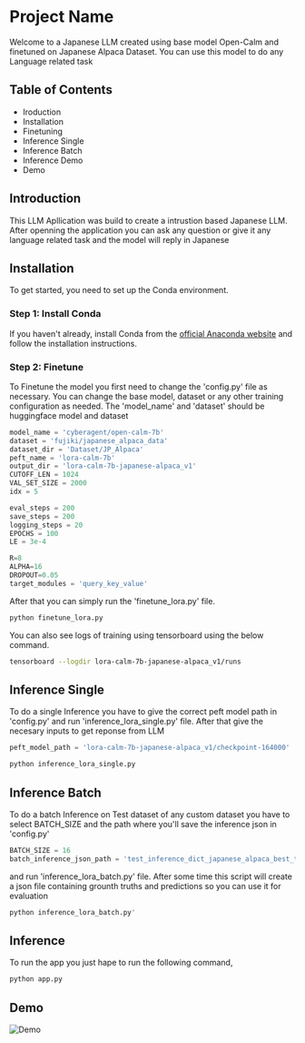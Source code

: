 # Project Name

Welcome to a Japanese LLM created using base model Open-Calm and finetuned on Japanese Alpaca Dataset. You can use this model to do any Language related task
## Table of Contents

- Iroduction
- Installation
- Finetuning
- Inference Single
- Inference Batch
- Inference Demo
- Demo

## Introduction

This LLM Apllication was build to create a intrustion based Japanese LLM. After openning the application you can ask any question or give it any language related task and the model will reply in Japanese


## Installation

To get started, you need to set up the Conda environment.

### Step 1: Install Conda

If you haven't already, install Conda from the [official Anaconda website](https://www.anaconda.com/products/distribution) and follow the installation instructions.

### Step 2: Finetune

To Finetune the model you first need to change the 'config.py' file as necessary. You can change the base model, dataset or any other training configuration as needed. The 'model_name' and 'dataset' should be huggingface model and dataset

```python
model_name = 'cyberagent/open-calm-7b'
dataset = 'fujiki/japanese_alpaca_data'
dataset_dir = 'Dataset/JP_Alpaca'
peft_name = 'lora-calm-7b'
output_dir = 'lora-calm-7b-japanese-alpaca_v1'
CUTOFF_LEN = 1024 
VAL_SET_SIZE = 2000
idx = 5

eval_steps = 200
save_steps = 200
logging_steps = 20
EPOCHS = 100
LE = 3e-4

R=8
ALPHA=16
DROPOUT=0.05
target_modules = 'query_key_value'
```
After that you can simply run the 'finetune_lora.py' file. 
```bash
python finetune_lora.py
```
You can also see logs of training using tensorboard using the below command.
```bash
tensorboard --logdir lora-calm-7b-japanese-alpaca_v1/runs
```

## Inference Single

To do a single Inference you have to give the correct peft model path in 'config.py' and run 'inference_lora_single.py' file. After that give the necesary inputs to get reponse from LLM

```python
peft_model_path = 'lora-calm-7b-japanese-alpaca_v1/checkpoint-164000'
```
```bash
python inference_lora_single.py
```

## Inference Batch

To do a batch Inference on Test dataset of any custom dataset you have to select BATCH_SIZE and the path where you'll save the inference json in 'config.py'

```python
BATCH_SIZE = 16
batch_inference_json_path = 'test_inference_dict_japanese_alpaca_best_train-loss.json'
```
 and run 'inference_lora_batch.py' file. After some time this script will create a json file containing grounth truths and predictions so you can use it for evaluation
```bash
python inference_lora_batch.py'
```


## Inference
To run the app you just hape to run the following command,
```bash
python app.py
```

## Demo

![Demo](Demo/Finetune.gif)


